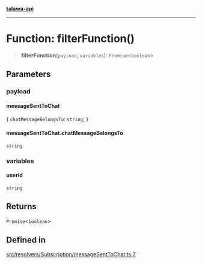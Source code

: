 [**talawa-api**](../../../../README.md)

***

# Function: filterFunction()

> **filterFunction**(`payload`, `variables`): `Promise`\<`boolean`\>

## Parameters

### payload

#### messageSentToChat

\{ `chatMessageBelongsTo`: `string`; \}

#### messageSentToChat.chatMessageBelongsTo

`string`

### variables

#### userId

`string`

## Returns

`Promise`\<`boolean`\>

## Defined in

[src/resolvers/Subscription/messageSentToChat.ts:7](https://github.com/Suyash878/talawa-api/blob/e4413cec641a837926071678fed3c7f67234e31e/src/resolvers/Subscription/messageSentToChat.ts#L7)
